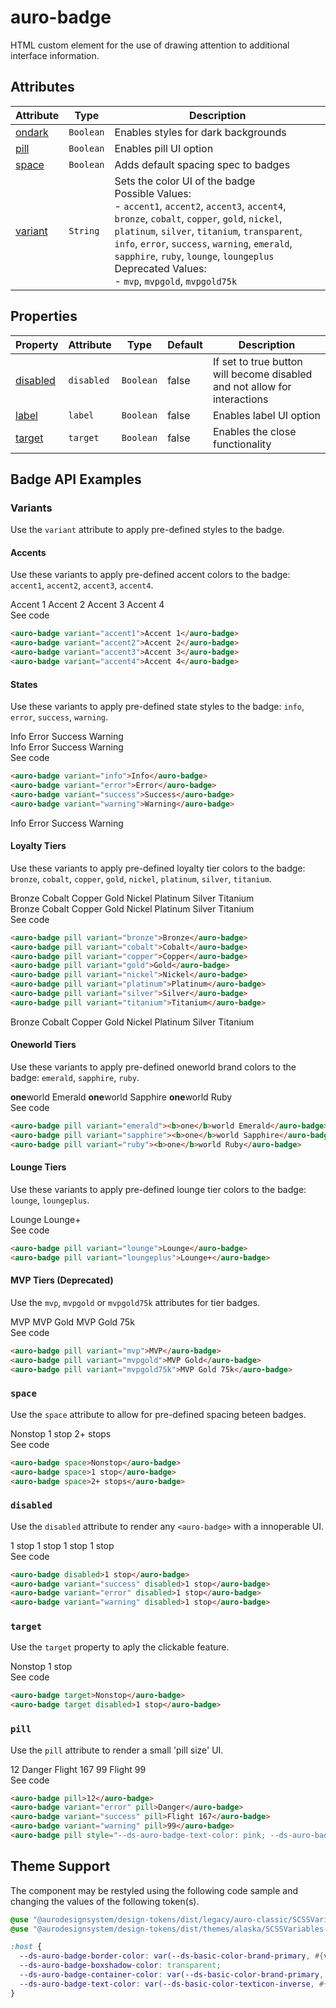 <!-- AURO-GENERATED-CONTENT:START (FILE:src=./../docs/api.md) -->
<!-- The below content is automatically added from ./../docs/api.md -->

# auro-badge

HTML custom element for the use of drawing attention to additional interface information.

## Attributes

| Attribute | Type      | Description                                      |
|-----------|-----------|--------------------------------------------------|
| [ondark](#ondark)  | `Boolean` | Enables styles for dark backgrounds              |
| [pill](#pill)    | `Boolean` | Enables pill UI option                           |
| [space](#space)   | `Boolean` | Adds default spacing spec to badges              |
| [variant](#variant) | `String`  | Sets the color UI of the badge<br />Possible Values:<br />- `accent1`, `accent2`, `accent3`, `accent4`, `bronze`, `cobalt`, `copper`, `gold`, `nickel`, `platinum`, `silver`, `titanium`, `transparent`, `info`, `error`, `success`, `warning`, `emerald`, `sapphire`, `ruby`, `lounge`, `loungeplus`<br />Deprecated Values:<br />- `mvp`, `mvpgold`, `mvpgold75k` |

## Properties

| Property   | Attribute  | Type      | Default | Description                                      |
|------------|------------|-----------|---------|--------------------------------------------------|
| [disabled](#disabled) | `disabled` | `Boolean` | false   | If set to true button will become disabled and not allow for interactions |
| [label](#label)    | `label`    | `Boolean` | false   | Enables label UI option                          |
| [target](#target)   | `target`   | `Boolean` | false   | Enables the close functionality                  |
<!-- AURO-GENERATED-CONTENT:END -->

## Badge API Examples

### Variants

Use the `variant` attribute to apply pre-defined styles to the badge.

#### Accents

Use these variants to apply pre-defined accent colors to the badge: `accent1`, `accent2`, `accent3`, `accent4`.

<div class="exampleWrapper">
  <!-- AURO-GENERATED-CONTENT:START (FILE:src=./../apiExamples/accents.html) -->
  <!-- The below content is automatically added from ./../apiExamples/accents.html -->
  <auro-badge variant="accent1">Accent 1</auro-badge>
  <auro-badge variant="accent2">Accent 2</auro-badge>
  <auro-badge variant="accent3">Accent 3</auro-badge>
  <auro-badge variant="accent4">Accent 4</auro-badge>
  <!-- AURO-GENERATED-CONTENT:END -->
</div>
<auro-accordion alignRight>
  <span slot="trigger">See code</span>
<!-- AURO-GENERATED-CONTENT:START (CODE:src=./../apiExamples/accents.html) -->
<!-- The below code snippet is automatically added from ./../apiExamples/accents.html -->

```html
<auro-badge variant="accent1">Accent 1</auro-badge>
<auro-badge variant="accent2">Accent 2</auro-badge>
<auro-badge variant="accent3">Accent 3</auro-badge>
<auro-badge variant="accent4">Accent 4</auro-badge>
```
<!-- AURO-GENERATED-CONTENT:END -->
</auro-accordion>

#### States

Use these variants to apply pre-defined state styles to the badge: `info`, `error`, `success`, `warning`.

<div class="exampleWrapper">
  <!-- AURO-GENERATED-CONTENT:START (FILE:src=./../apiExamples/states.html) -->
  <!-- The below content is automatically added from ./../apiExamples/states.html -->
  <auro-badge variant="info">Info</auro-badge>
  <auro-badge variant="error">Error</auro-badge>
  <auro-badge variant="success">Success</auro-badge>
  <auro-badge variant="warning">Warning</auro-badge>
  <!-- AURO-GENERATED-CONTENT:END -->
</div>
<div class="exampleWrapper--ondark">
  <!-- AURO-GENERATED-CONTENT:START (FILE:src=./../apiExamples/statesOnDark.html) -->
  <!-- The below content is automatically added from ./../apiExamples/statesOnDark.html -->
  <auro-badge variant="info" onDark>Info</auro-badge>
  <auro-badge variant="error" onDark>Error</auro-badge>
  <auro-badge variant="success" onDark>Success</auro-badge>
  <auro-badge variant="warning" onDark>Warning</auro-badge>
  <!-- AURO-GENERATED-CONTENT:END -->
</div>
<auro-accordion alignRight>
  <span slot="trigger">See code</span>
<!-- AURO-GENERATED-CONTENT:START (CODE:src=./../apiExamples/states.html) -->
<!-- The below code snippet is automatically added from ./../apiExamples/states.html -->

```html
<auro-badge variant="info">Info</auro-badge>
<auro-badge variant="error">Error</auro-badge>
<auro-badge variant="success">Success</auro-badge>
<auro-badge variant="warning">Warning</auro-badge>
```
<!-- AURO-GENERATED-CONTENT:END -->
<!-- AURO-GENERATED-CONTENT:START (FILE:src=./../apiExamples/statesOnDark.html) -->
<!-- The below content is automatically added from ./../apiExamples/statesOnDark.html -->
<auro-badge variant="info" onDark>Info</auro-badge>
<auro-badge variant="error" onDark>Error</auro-badge>
<auro-badge variant="success" onDark>Success</auro-badge>
<auro-badge variant="warning" onDark>Warning</auro-badge>
<!-- AURO-GENERATED-CONTENT:END -->
</auro-accordion>

#### Loyalty Tiers

Use these variants to apply pre-defined loyalty tier colors to the badge: `bronze`, `cobalt`, `copper`, `gold`, `nickel`, `platinum`, `silver`, `titanium`.

<div class="exampleWrapper">
  <!-- AURO-GENERATED-CONTENT:START (FILE:src=./../apiExamples/loyalty.html) -->
  <!-- The below content is automatically added from ./../apiExamples/loyalty.html -->
  <auro-badge pill variant="bronze">Bronze</auro-badge>
  <auro-badge pill variant="cobalt">Cobalt</auro-badge>
  <auro-badge pill variant="copper">Copper</auro-badge>
  <auro-badge pill variant="gold">Gold</auro-badge>
  <auro-badge pill variant="nickel">Nickel</auro-badge>
  <auro-badge pill variant="platinum">Platinum</auro-badge>
  <auro-badge pill variant="silver">Silver</auro-badge>
  <auro-badge pill variant="titanium">Titanium</auro-badge>
  <!-- AURO-GENERATED-CONTENT:END -->
</div>
<div class="exampleWrapper--ondark">
  <!-- AURO-GENERATED-CONTENT:START (FILE:src=./../apiExamples/loyaltyOnDark.html) -->
  <!-- The below content is automatically added from ./../apiExamples/loyaltyOnDark.html -->
  <auro-badge pill onDark variant="bronze">Bronze</auro-badge>
  <auro-badge pill onDark variant="cobalt">Cobalt</auro-badge>
  <auro-badge pill onDark variant="copper">Copper</auro-badge>
  <auro-badge pill onDark variant="gold">Gold</auro-badge>
  <auro-badge pill onDark variant="nickel">Nickel</auro-badge>
  <auro-badge pill onDark variant="platinum">Platinum</auro-badge>
  <auro-badge pill onDark variant="silver">Silver</auro-badge>
  <auro-badge pill onDark variant="titanium">Titanium</auro-badge>
  <!-- AURO-GENERATED-CONTENT:END -->
</div>
<auro-accordion alignRight>
  <span slot="trigger">See code</span>
<!-- AURO-GENERATED-CONTENT:START (CODE:src=./../apiExamples/loyalty.html) -->
<!-- The below code snippet is automatically added from ./../apiExamples/loyalty.html -->

```html
<auro-badge pill variant="bronze">Bronze</auro-badge>
<auro-badge pill variant="cobalt">Cobalt</auro-badge>
<auro-badge pill variant="copper">Copper</auro-badge>
<auro-badge pill variant="gold">Gold</auro-badge>
<auro-badge pill variant="nickel">Nickel</auro-badge>
<auro-badge pill variant="platinum">Platinum</auro-badge>
<auro-badge pill variant="silver">Silver</auro-badge>
<auro-badge pill variant="titanium">Titanium</auro-badge>
```
<!-- AURO-GENERATED-CONTENT:END -->
<!-- AURO-GENERATED-CONTENT:START (FILE:src=./../apiExamples/loyaltyOnDark.html) -->
<!-- The below content is automatically added from ./../apiExamples/loyaltyOnDark.html -->
<auro-badge pill onDark variant="bronze">Bronze</auro-badge>
<auro-badge pill onDark variant="cobalt">Cobalt</auro-badge>
<auro-badge pill onDark variant="copper">Copper</auro-badge>
<auro-badge pill onDark variant="gold">Gold</auro-badge>
<auro-badge pill onDark variant="nickel">Nickel</auro-badge>
<auro-badge pill onDark variant="platinum">Platinum</auro-badge>
<auro-badge pill onDark variant="silver">Silver</auro-badge>
<auro-badge pill onDark variant="titanium">Titanium</auro-badge>
<!-- AURO-GENERATED-CONTENT:END -->
</auro-accordion>

#### Oneworld Tiers

Use these variants to apply pre-defined oneworld brand colors to the badge: `emerald`, `sapphire`, `ruby`.

<div class="exampleWrapper">
  <!-- AURO-GENERATED-CONTENT:START (FILE:src=./../apiExamples/oneworld.html) -->
  <!-- The below content is automatically added from ./../apiExamples/oneworld.html -->
  <auro-badge pill variant="emerald"><b>one</b>world Emerald</auro-badge>
  <auro-badge pill variant="sapphire"><b>one</b>world Sapphire</auro-badge>
  <auro-badge pill variant="ruby"><b>one</b>world Ruby</auro-badge>
  <!-- AURO-GENERATED-CONTENT:END -->
</div>
<auro-accordion alignRight>
  <span slot="trigger">See code</span>
<!-- AURO-GENERATED-CONTENT:START (CODE:src=./../apiExamples/oneworld.html) -->
<!-- The below code snippet is automatically added from ./../apiExamples/oneworld.html -->

```html
<auro-badge pill variant="emerald"><b>one</b>world Emerald</auro-badge>
<auro-badge pill variant="sapphire"><b>one</b>world Sapphire</auro-badge>
<auro-badge pill variant="ruby"><b>one</b>world Ruby</auro-badge>
```
<!-- AURO-GENERATED-CONTENT:END -->
</auro-accordion>

#### Lounge Tiers

Use these variants to apply pre-defined lounge tier colors to the badge: `lounge`, `loungeplus`.

<div class="exampleWrapper">
  <!-- AURO-GENERATED-CONTENT:START (FILE:src=./../apiExamples/lounge.html) -->
  <!-- The below content is automatically added from ./../apiExamples/lounge.html -->
  <auro-badge pill variant="lounge">Lounge</auro-badge>
  <auro-badge pill variant="loungeplus">Lounge+</auro-badge>
  <!-- AURO-GENERATED-CONTENT:END -->
</div>
<auro-accordion alignRight>
  <span slot="trigger">See code</span>
<!-- AURO-GENERATED-CONTENT:START (CODE:src=./../apiExamples/lounge.html) -->
<!-- The below code snippet is automatically added from ./../apiExamples/lounge.html -->

```html
<auro-badge pill variant="lounge">Lounge</auro-badge>
<auro-badge pill variant="loungeplus">Lounge+</auro-badge>
```
<!-- AURO-GENERATED-CONTENT:END -->
</auro-accordion>

#### MVP Tiers (Deprecated)

Use the `mvp`, `mvpgold` or `mvpgold75k` attributes for tier badges.

<div class="exampleWrapper">
  <!-- AURO-GENERATED-CONTENT:START (FILE:src=./../apiExamples/mvp.html) -->
  <!-- The below content is automatically added from ./../apiExamples/mvp.html -->
  <auro-badge pill variant="mvp">MVP</auro-badge>
  <auro-badge pill variant="mvpgold">MVP Gold</auro-badge>
  <auro-badge pill variant="mvpgold75k">MVP Gold 75k</auro-badge>
  <!-- AURO-GENERATED-CONTENT:END -->
</div>
<auro-accordion alignRight>
  <span slot="trigger">See code</span>
<!-- AURO-GENERATED-CONTENT:START (CODE:src=./../apiExamples/mvp.html) -->
<!-- The below code snippet is automatically added from ./../apiExamples/mvp.html -->

```html
<auro-badge pill variant="mvp">MVP</auro-badge>
<auro-badge pill variant="mvpgold">MVP Gold</auro-badge>
<auro-badge pill variant="mvpgold75k">MVP Gold 75k</auro-badge>
```
<!-- AURO-GENERATED-CONTENT:END -->
</auro-accordion>

### `space`

Use the `space` attribute to allow for pre-defined spacing beteen badges.

<div class="exampleWrapper">
  <!-- AURO-GENERATED-CONTENT:START (FILE:src=./../apiExamples/space.html) -->
  <!-- The below content is automatically added from ./../apiExamples/space.html -->
  <auro-badge space>Nonstop</auro-badge>
  <auro-badge space>1 stop</auro-badge>
  <auro-badge space>2+ stops</auro-badge>
  <!-- AURO-GENERATED-CONTENT:END -->
</div>
<auro-accordion alignRight>
  <span slot="trigger">See code</span>
<!-- AURO-GENERATED-CONTENT:START (CODE:src=./../apiExamples/space.html) -->
<!-- The below code snippet is automatically added from ./../apiExamples/space.html -->

```html
<auro-badge space>Nonstop</auro-badge>
<auro-badge space>1 stop</auro-badge>
<auro-badge space>2+ stops</auro-badge>
```
<!-- AURO-GENERATED-CONTENT:END -->
</auro-accordion>

### `disabled`

Use the `disabled` attribute to render any `<auro-badge>` with a innoperable UI.

<div class="exampleWrapper">
  <!-- AURO-GENERATED-CONTENT:START (FILE:src=./../apiExamples/disabled.html) -->
  <!-- The below content is automatically added from ./../apiExamples/disabled.html -->
  <auro-badge disabled>1 stop</auro-badge>
  <auro-badge variant="success" disabled>1 stop</auro-badge>
  <auro-badge variant="error" disabled>1 stop</auro-badge>
  <auro-badge variant="warning" disabled>1 stop</auro-badge>
  <!-- AURO-GENERATED-CONTENT:END -->
</div>
<auro-accordion alignRight>
  <span slot="trigger">See code</span>
<!-- AURO-GENERATED-CONTENT:START (CODE:src=./../apiExamples/disabled.html) -->
<!-- The below code snippet is automatically added from ./../apiExamples/disabled.html -->

```html
<auro-badge disabled>1 stop</auro-badge>
<auro-badge variant="success" disabled>1 stop</auro-badge>
<auro-badge variant="error" disabled>1 stop</auro-badge>
<auro-badge variant="warning" disabled>1 stop</auro-badge>
```
<!-- AURO-GENERATED-CONTENT:END -->
</auro-accordion>

### `target`

Use the `target` property to aply the clickable feature.

<div class="exampleWrapper">
  <!-- AURO-GENERATED-CONTENT:START (FILE:src=./../apiExamples/target.html) -->
  <!-- The below content is automatically added from ./../apiExamples/target.html -->
  <auro-badge target>Nonstop</auro-badge>
  <auro-badge target disabled>1 stop</auro-badge>
  <!-- AURO-GENERATED-CONTENT:END -->
</div>
<auro-accordion alignRight>
  <span slot="trigger">See code</span>
<!-- AURO-GENERATED-CONTENT:START (CODE:src=./../apiExamples/target.html) -->
<!-- The below code snippet is automatically added from ./../apiExamples/target.html -->

```html
<auro-badge target>Nonstop</auro-badge>
<auro-badge target disabled>1 stop</auro-badge>
```
<!-- AURO-GENERATED-CONTENT:END -->
</auro-accordion>

### `pill`

Use the `pill` attribute to render a small 'pill size' UI.

<div class="exampleWrapper">
  <!-- AURO-GENERATED-CONTENT:START (FILE:src=./../apiExamples/pill.html) -->
  <!-- The below content is automatically added from ./../apiExamples/pill.html -->
  <auro-badge pill>12</auro-badge>
  <auro-badge variant="error" pill>Danger</auro-badge>
  <auro-badge variant="success" pill>Flight 167</auro-badge>
  <auro-badge variant="warning" pill>99</auro-badge>
  <auro-badge pill style="--ds-auro-badge-text-color: pink; --ds-auro-badge-container-color: purple; --ds-auro-badge-border-color: purple;">Flight 99</auro-badge>
  <!-- AURO-GENERATED-CONTENT:END -->
</div>
<auro-accordion alignRight>
  <span slot="trigger">See code</span>
<!-- AURO-GENERATED-CONTENT:START (CODE:src=./../apiExamples/pill.html) -->
<!-- The below code snippet is automatically added from ./../apiExamples/pill.html -->

```html
<auro-badge pill>12</auro-badge>
<auro-badge variant="error" pill>Danger</auro-badge>
<auro-badge variant="success" pill>Flight 167</auro-badge>
<auro-badge variant="warning" pill>99</auro-badge>
<auro-badge pill style="--ds-auro-badge-text-color: pink; --ds-auro-badge-container-color: purple; --ds-auro-badge-border-color: purple;">Flight 99</auro-badge>
```
<!-- AURO-GENERATED-CONTENT:END -->
</auro-accordion>

## Theme Support

The component may be restyled using the following code sample and changing the values of the following token(s).

<!-- AURO-GENERATED-CONTENT:START (CODE:src=./../src/styles/tokens.scss) -->
<!-- The below code snippet is automatically added from ./../src/styles/tokens.scss -->

```scss
@use "@aurodesignsystem/design-tokens/dist/legacy/auro-classic/SCSSVariables" as vac;
@use "@aurodesignsystem/design-tokens/dist/themes/alaska/SCSSVariables--alaska" as v;

:host {
  --ds-auro-badge-border-color: var(--ds-basic-color-brand-primary, #{v.$ds-basic-color-brand-primary});
  --ds-auro-badge-boxshadow-color: transparent;
  --ds-auro-badge-container-color: var(--ds-basic-color-brand-primary, #{v.$ds-basic-color-brand-primary});
  --ds-auro-badge-text-color: var(--ds-basic-color-texticon-inverse, #{v.$ds-basic-color-texticon-inverse});
}
```
<!-- AURO-GENERATED-CONTENT:END -->
